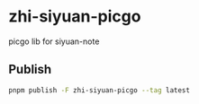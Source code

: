 # zhi-siyuan-picgo 

picgo lib for siyuan-note

## Publish

```bash
pnpm publish -F zhi-siyuan-picgo --tag latest
```